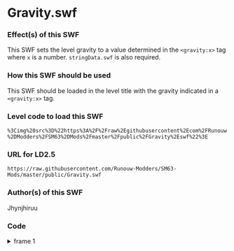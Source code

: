# Gravity.swf

### Effect(s) of this SWF
This SWF sets the level gravity to a value determined in the `<gravity:x>` tag where `x` is a number. `stringData.swf` is also required.

### How this SWF should be used
This SWF should be loaded in the level title with the gravity indicated in a `<gravity:x>` tag.

### Level code to load this SWF
`%3Cimg%20src%3D%22https%3A%2F%2Fraw%2Egithubusercontent%2Ecom%2FRunouw%2DModders%2FSM63%2DMods%2Fmaster%2Fpublic%2FGravity%2Eswf%22%3E`

### URL for LD2.5
`https://raw.githubusercontent.com/Runouw-Modders/SM63-Mods/master/public/Gravity.swf`

### Author(s) of this SWF
Jhynjhiruu

### Code
<details/>
  <summary>frame 1</summary>
  <details/>
    <summary>doAction</summary>
    
```
_root.gravity = Number(_root.stringData("gravity",_root.LDCourseName));
```
  </details>
</details>
